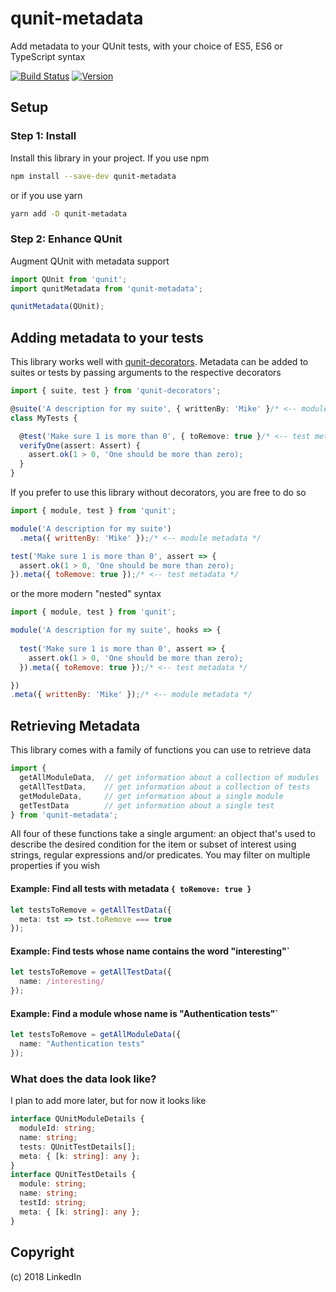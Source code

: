 # qunit-metadata

Add metadata to your QUnit tests, with your choice of ES5, ES6 or TypeScript syntax

[![Build Status](https://travis-ci.org/mike-north/qunit-metadata.svg?branch=master)](https://travis-ci.org/mike-north/qunit-metadata)
[![Version](https://img.shields.io/npm/v/qunit-decorators.svg)](https://www.npmjs.com/package/qunit-metadata)

## Setup

### Step 1: Install

Install this library in your project. If you use npm
```sh
npm install --save-dev qunit-metadata
```
or if you use yarn
```sh
yarn add -D qunit-metadata
```

### Step 2: Enhance QUnit

Augment QUnit with metadata support

```js
import QUnit from 'qunit';
import qunitMetadata from 'qunit-metadata';

qunitMetadata(QUnit);

```

## Adding metadata to your tests

This library works well with [qunit-decorators](https://github.com/mike-north/qunit-decorators). Metadata can be added to suites or tests by passing arguments to the respective decorators 

```ts
import { suite, test } from 'qunit-decorators';

@suite('A description for my suite', { writtenBy: 'Mike' }/* <-- module metadata */)
class MyTests {

  @test('Make sure 1 is more than 0', { toRemove: true }/* <-- test metadata */)
  verifyOne(assert: Assert) {
    assert.ok(1 > 0, 'One should be more than zero);
  }
}

```

If you prefer to use this library without decorators, you are free to do so 
```js
import { module, test } from 'qunit';

module('A description for my suite')
  .meta({ writtenBy: 'Mike' });/* <-- module metadata */

test('Make sure 1 is more than 0', assert => {
  assert.ok(1 > 0, 'One should be more than zero);
}).meta({ toRemove: true });/* <-- test metadata */

```

or the more modern "nested" syntax

```js
import { module, test } from 'qunit';

module('A description for my suite', hooks => {
  
  test('Make sure 1 is more than 0', assert => {
    assert.ok(1 > 0, 'One should be more than zero);
  }).meta({ toRemove: true });/* <-- test metadata */

})
.meta({ writtenBy: 'Mike' });/* <-- module metadata */
```

## Retrieving Metadata

This library comes with a family of functions you can use to retrieve data

```ts
import {
  getAllModuleData,  // get information about a collection of modules
  getAllTestData,    // get information about a collection of tests
  getModuleData,     // get information about a single module
  getTestData        // get information about a single test
} from 'qunit-metadata';
```

All four of these functions take a single argument: an object that's used to describe the desired condition for the item or subset of interest using strings, regular expressions and/or predicates. You may filter on multiple properties if you wish

#### Example: Find all tests with metadata `{ toRemove: true }`
```ts
let testsToRemove = getAllTestData({
  meta: tst => tst.toRemove === true
});

```

#### Example: Find tests whose name contains the word "interesting"`
```ts
let testsToRemove = getAllTestData({
  name: /interesting/
});
```

#### Example: Find a module whose name is "Authentication tests"`
```ts
let testsToRemove = getAllModuleData({
  name: "Authentication tests"
});
```

### What does the data look like?

I plan to add more later, but for now it looks like

```ts
interface QUnitModuleDetails {
  moduleId: string;
  name: string;
  tests: QUnitTestDetails[];
  meta: { [k: string]: any };
}
interface QUnitTestDetails {
  module: string;
  name: string;
  testId: string;
  meta: { [k: string]: any };
}
```

## Copyright

(c) 2018 LinkedIn